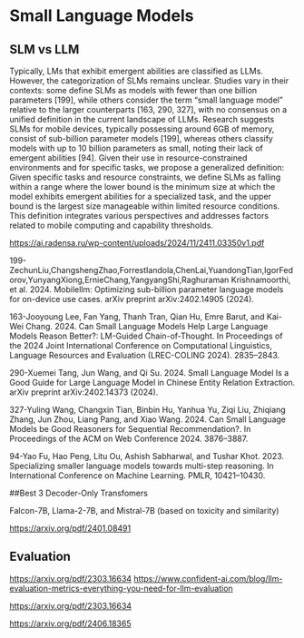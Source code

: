 # Small Language Models

## SLM vs LLM

Typically, LMs that exhibit emergent abilities are classified as LLMs. However, the categorization of SLMs remains unclear. Studies vary in their contexts: some define SLMs as models with fewer than one billion parameters [199], while others consider the term “small language model” relative to the larger counterparts [163, 290, 327], with no consensus on a unified definition in the current landscape of LLMs. Research suggests SLMs for mobile devices, typically possessing around 6GB of memory, consist of sub-billion parameter models [199], whereas others classify models with up to 10 billion parameters as small, noting their lack of emergent abilities [94]. Given their use in resource-constrained environments and for specific tasks, we propose a generalized definition: Given specific tasks and resource constraints, we define SLMs as falling within a range where the lower bound is the minimum size at which the model exhibits emergent abilities for a specialized task, and the upper bound is the largest size manageable within limited resource conditions. This definition integrates various perspectives and addresses factors related to mobile computing and capability thresholds.

 https://ai.radensa.ru/wp-content/uploads/2024/11/2411.03350v1.pdf

 199-ZechunLiu,ChangshengZhao,ForrestIandola,ChenLai,YuandongTian,IgorFedorov,YunyangXiong,ErnieChang,YangyangShi,Raghuraman Krishnamoorthi, et al. 2024. Mobilellm: Optimizing sub-billion parameter language models for on-device use cases. arXiv preprint arXiv:2402.14905 (2024).

163-Jooyoung Lee, Fan Yang, Thanh Tran, Qian Hu, Emre Barut, and Kai-Wei Chang. 2024. Can Small Language Models Help Large Language Models Reason Better?: LM-Guided Chain-of-Thought. In Proceedings of the 2024 Joint International Conference on Computational Linguistics, Language Resources and Evaluation (LREC-COLING 2024). 2835–2843.

290-Xuemei Tang, Jun Wang, and Qi Su. 2024. Small Language Model Is a Good Guide for Large Language Model in Chinese Entity Relation Extraction. arXiv preprint arXiv:2402.14373 (2024).

327-Yuling Wang, Changxin Tian, Binbin Hu, Yanhua Yu, Ziqi Liu, Zhiqiang Zhang, Jun Zhou, Liang Pang, and Xiao Wang. 2024. Can Small Language Models be Good Reasoners for Sequential Recommendation?. In Proceedings of the ACM on Web Conference 2024. 3876–3887.

94-Yao Fu, Hao Peng, Litu Ou, Ashish Sabharwal, and Tushar Khot. 2023. Specializing smaller language models towards multi-step reasoning. In International Conference on Machine Learning. PMLR, 10421–10430.

##Best 3 Decoder-Only Transfomers

Falcon-7B, Llama-2-7B, and Mistral-7B (based on toxicity and similarity)

https://arxiv.org/pdf/2401.08491 

## Evaluation

https://arxiv.org/pdf/2303.16634 https://www.confident-ai.com/blog/llm-evaluation-metrics-everything-you-need-for-llm-evaluation

https://arxiv.org/pdf/2303.16634

https://arxiv.org/pdf/2406.18365